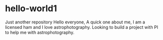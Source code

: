 # hello-world1
Just another repository
Hello everyone,
A quick one about me, I am a licensed ham and I love astrophotography.  Looking to build a project with PI to help me with astrophotography.
